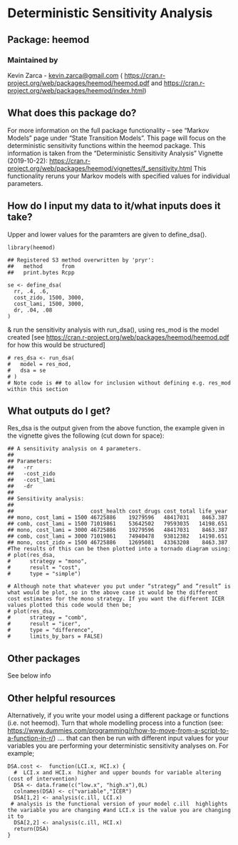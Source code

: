 Deterministic Sensitivity Analysis
==================================

Package: heemod
---------------

### Maintained by

Kevin Zarca - <kevin.zarca@gmail.com> (
<https://cran.r-project.org/web/packages/heemod/heemod.pdf> and
<https://cran.r-project.org/web/packages/heemod/index.html>)

What does this package do?
--------------------------

For more information on the full package functionality – see “Markov
Models” page under “State Transition Models”. This page will focus on
the deterministic sensitivity functions within the heemod package. This
information is taken from the “Deterministic Sensitivity Analysis”
Vignette (2019-10-22):
<https://cran.r-project.org/web/packages/heemod/vignettes/f_sensitivity.html>
This functionality reruns your Markov models with specified values for
individual parameters.

How do I input my data to it/what inputs does it take?
------------------------------------------------------

Upper and lower values for the paramters are given to define\_dsa().

    library(heemod)

    ## Registered S3 method overwritten by 'pryr':
    ##   method      from
    ##   print.bytes Rcpp

    se <- define_dsa(
      rr, .4, .6,
      cost_zido, 1500, 3000,
      cost_lami, 1500, 3000,  
      dr, .04, .08
    )

& run the sensitivity analysis with run\_dsa(), using res\_mod is the
model created \[see
<https://cran.r-project.org/web/packages/heemod/heemod.pdf> for how this
would be structured\]

    # res_dsa <- run_dsa(
    #   model = res_mod,
    #   dsa = se
    # )
    # Note code is ## to allow for inclusion without defining e.g. res_mod within this section

What outputs do I get?
----------------------

Res\_dsa is the output given from the above function, the example given
in the vignette gives the following (cut down for space):

    ## A sensitivity analysis on 4 parameters.
    ## 
    ## Parameters:
    ##   -rr
    ##   -cost_zido
    ##   -cost_lami
    ##   -dr
    ## 
    ## Sensitivity analysis:
    ## 
    ##                        cost_health cost_drugs cost_total life_year
    ## mono, cost_lami = 1500 46725886    19279596   48417031    8463.387
    ## comb, cost_lami = 1500 71019861    53642502   79593035   14198.651
    ## mono, cost_lami = 3000 46725886    19279596   48417031    8463.387
    ## comb, cost_lami = 3000 71019861    74940478   93812382   14198.651
    ## mono, cost_zido = 1500 46725886    12695081   43363208    8463.387
    #The results of this can be then plotted into a tornado diagram using:
    # plot(res_dsa,
    #      strategy = "mono",
    #      result = "cost",
    #      type = "simple")

    # Although note that whatever you put under “strategy” and “result” is what would be plot, so in the above case it would be the different cost estimates for the mono strategy. If you want the different ICER values plotted this code would then be; 
    # plot(res_dsa,
    #      strategy = "comb",
    #      result = "icer",
    #      type = "difference",
    #      limits_by_bars = FALSE)

Other packages
--------------

See below info

Other helpful resources
-----------------------

Alternatively, if you write your model using a different package or
functions (i.e. not heemod). Turn that whole modelling process into a
function (see:
<https://www.dummies.com/programming/r/how-to-move-from-a-script-to-a-function-in-r/>)
…. that can then be run with different input values for your variables
you are performing your deterministic sensitivity analyses on. For
example;

    DSA.cost <-  function(LCI.x, HCI.x) {
      #  LCI.x and HCI.x  higher and upper bounds for variable altering (cost of intervention)
      DSA <- data.frame(c("low.x", "high.x"),0L)
      colnames(DSA) <- c("variable","ICER")
      DSA[1,2] <- analysis(c.ill, LCI.x)  
     # analysis is the functional version of your model c.ill  highlights the variable you are changing #and LCI.x is the value you are changing it to
      DSA[2,2] <- analysis(c.ill, HCI.x)
      return(DSA)
    }
